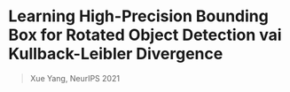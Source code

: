 # Learning High-Precision Bounding Box for Rotated Object Detection vai Kullback-Leibler Divergence

> Xue Yang, NeurIPS 2021
